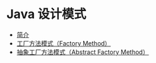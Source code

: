 # Java 设计模式  

* [简介](./docs/abstract.md)  
* [工厂方法模式（Factory Method）](./docs/FactoryMethod.md) 
* [抽象工厂方法模式（Abstract Factory Method）](./docs/AbstractFactoryMethod.md) 
